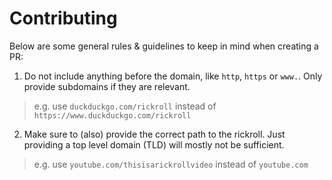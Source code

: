# Contributing

Below are some general rules & guidelines to keep in mind when creating a PR: 

1. Do not include anything before the domain, like `http`, `https` or `www.`. Only provide subdomains if they are relevant.
> e.g. use `duckduckgo.com/rickroll` instead of `https://www.duckduckgo.com/rickroll`
2. Make sure to (also) provide the correct path to the rickroll. Just providing a top level domain (TLD) will mostly not be sufficient.
> e.g. use `youtube.com/thisisarickrollvideo` instead of `youtube.com`
